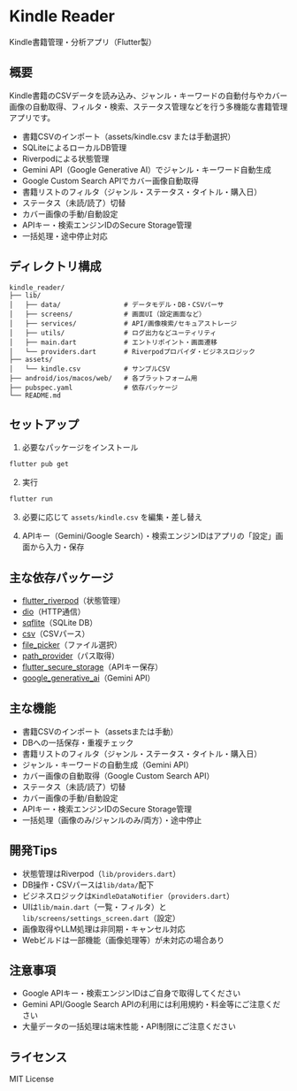 # Kindle Reader

Kindle書籍管理・分析アプリ（Flutter製）

## 概要

Kindle書籍のCSVデータを読み込み、ジャンル・キーワードの自動付与やカバー画像の自動取得、フィルタ・検索、ステータス管理などを行う多機能な書籍管理アプリです。

- 書籍CSVのインポート（assets/kindle.csv または手動選択）
- SQLiteによるローカルDB管理
- Riverpodによる状態管理
- Gemini API（Google Generative AI）でジャンル・キーワード自動生成
- Google Custom Search APIでカバー画像自動取得
- 書籍リストのフィルタ（ジャンル・ステータス・タイトル・購入日）
- ステータス（未読/読了）切替
- カバー画像の手動/自動設定
- APIキー・検索エンジンIDのSecure Storage管理
- 一括処理・途中停止対応

## ディレクトリ構成

```
kindle_reader/
├── lib/
│   ├── data/                # データモデル・DB・CSVパーサ
│   ├── screens/             # 画面UI（設定画面など）
│   ├── services/            # API/画像検索/セキュアストレージ
│   ├── utils/               # ログ出力などユーティリティ
│   ├── main.dart            # エントリポイント・画面遷移
│   └── providers.dart       # Riverpodプロバイダ・ビジネスロジック
├── assets/
│   └── kindle.csv           # サンプルCSV
├── android/ios/macos/web/   # 各プラットフォーム用
├── pubspec.yaml             # 依存パッケージ
└── README.md
```

## セットアップ

1. 必要なパッケージをインストール

```sh
flutter pub get
```

2. 実行

```sh
flutter run
```

3. 必要に応じて `assets/kindle.csv` を編集・差し替え

4. APIキー（Gemini/Google Search）・検索エンジンIDはアプリの「設定」画面から入力・保存

## 主な依存パッケージ

- [flutter_riverpod](https://pub.dev/packages/flutter_riverpod)（状態管理）
- [dio](https://pub.dev/packages/dio)（HTTP通信）
- [sqflite](https://pub.dev/packages/sqflite)（SQLite DB）
- [csv](https://pub.dev/packages/csv)（CSVパース）
- [file_picker](https://pub.dev/packages/file_picker)（ファイル選択）
- [path_provider](https://pub.dev/packages/path_provider)（パス取得）
- [flutter_secure_storage](https://pub.dev/packages/flutter_secure_storage)（APIキー保存）
- [google_generative_ai](https://pub.dev/packages/google_generative_ai)（Gemini API）

## 主な機能

- 書籍CSVのインポート（assetsまたは手動）
- DBへの一括保存・重複チェック
- 書籍リストのフィルタ（ジャンル・ステータス・タイトル・購入日）
- ジャンル・キーワードの自動生成（Gemini API）
- カバー画像の自動取得（Google Custom Search API）
- ステータス（未読/読了）切替
- カバー画像の手動/自動設定
- APIキー・検索エンジンIDのSecure Storage管理
- 一括処理（画像のみ/ジャンルのみ/両方）・途中停止

## 開発Tips

- 状態管理はRiverpod（`lib/providers.dart`）
- DB操作・CSVパースは`lib/data/`配下
- ビジネスロジックは`KindleDataNotifier`（`providers.dart`）
- UIは`lib/main.dart`（一覧・フィルタ）と`lib/screens/settings_screen.dart`（設定）
- 画像取得やLLM処理は非同期・キャンセル対応
- Webビルドは一部機能（画像処理等）が未対応の場合あり

## 注意事項

- Google APIキー・検索エンジンIDはご自身で取得してください
- Gemini API/Google Search APIの利用には利用規約・料金等にご注意ください
- 大量データの一括処理は端末性能・API制限にご注意ください

## ライセンス

MIT License
